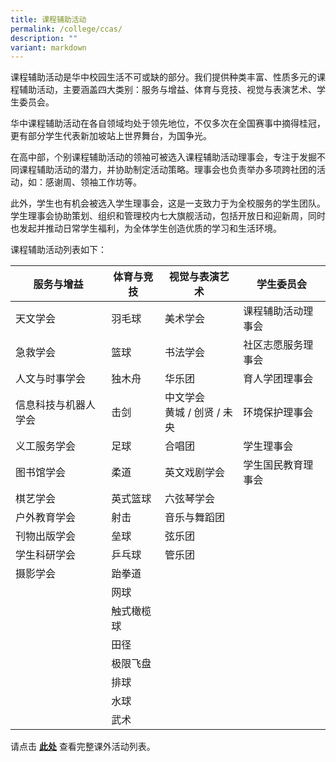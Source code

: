 ```yaml
---
title: 课程辅助活动
permalink: /college/ccas/
description: ""
variant: markdown
---
```

课程辅助活动是华中校园生活不可或缺的部分。我们提供种类丰富、性质多元的课程辅助活动，主要涵盖四大类别：服务与增益、体育与竞技、视觉与表演艺术、学生委员会。

华中课程辅助活动在各自领域均处于领先地位，不仅多次在全国赛事中摘得桂冠，更有部分学生代表新加坡站上世界舞台，为国争光。

在高中部，个别课程辅助活动的领袖可被选入课程辅助活动理事会，专注于发掘不同课程辅助活动的潜力，并协助制定活动策略。理事会也负责举办多项跨社团的活动，如：感谢周、领袖工作坊等。

此外，学生也有机会被选入学生理事会，这是一支致力于为全校服务的学生团队。学生理事会协助策划、组织和管理校内七大旗舰活动，包括开放日和迎新周，同时也发起并推动日常学生福利，为全体学生创造优质的学习和生活环境。

课程辅助活动列表如下：


|服务与增益|体育与竞技|视觉与表演艺术|学生委员会|
|---|---|---|---|
|天文学会|羽毛球|美术学会|课程辅助活动理事会|
|急救学会|篮球|书法学会|社区志愿服务理事会|
|人文与时事学会|独木舟|华乐团|育人学团理事会|
|信息科技与机器人学会|击剑|中文学会 <br> 黄城&nbsp;/ 创贤&nbsp;/ 未央|环境保护理事会|
|义工服务学会|足球|合唱团|学生理事会|
|图书馆学会|柔道|英文戏剧学会|学生国民教育理事会|
|棋艺学会|英式篮球|六弦琴学会||
|户外教育学会|射击|音乐与舞蹈团||
|刊物出版学会|垒球|弦乐团||
|学生科研学会|乒乓球|管乐团||
|摄影学会|跆拳道|||
||网球|||
||触式橄榄球|||
||田径|||
||极限飞盘|||
||排球||
||水球||
||武术||


请点击&nbsp;**[此处](https://hwachongccas.wixsite.com/ccawebsite)**&nbsp;查看完整课外活动列表。